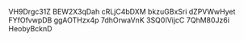 VH9Drgc31Z
BEW2X3qDah
cRLjC4bDXM
bkzuGBxSri
dZPVWwHyet
FYfOfvwpDB
ggAOTHzx4p
7dhOrwaVnK
3SQ0IVijcC
7QhM80Jz6i
HeobyBcknD

